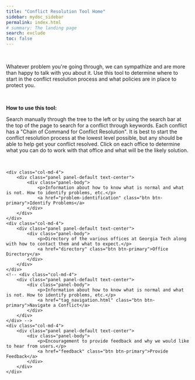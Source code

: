 ```yaml
---
title: "Conflict Resolution Tool Home"
sidebar: mydoc_sidebar
permalink: index.html
# summary: The landing page
search: exclude
toc: false
---
```


<p>&nbsp;</p>

<p>Whatever problem you're going through, we can sympathize and are more than happy to talk with you about it. Use this tool to determine where to start in the conflict resolution process and what policies are in place to protect you.</p>

<p>&nbsp;</p>

<p><b>How to use this tool:</b></p>
<p class="answer">Search manually through the tree to the left or by using the search bar at the top of the page to search for a conflict through keywords. Each conflict has a "Chain of Command for Conflict Resolution". It is best to start the conflict resolution process at the lowest level possible, but any should be able to help get your conflict resolved. Click on each office to determine what you can do to work with that office and what will be the likely solution.</p>

<p>&nbsp;</p>

 
<div>

    <div class="col-md-4">
        <div class="panel panel-default text-center">
            <div class="panel-body">
                <p>Information about how to know what is normal and what is not. How to identify problems, etc.</p>
                <a href="problem-identification" class="btn btn-primary">Identify Problems</a>
            </div>
        </div>
    </div>
    <div class="col-md-4">
        <div class="panel panel-default text-center">
            <div class="panel-body">
                <p>Directory of the various offices at Georgia Tech along with how to contact them and what to expect.</p>
                <a href="directory" class="btn btn-primary">Office Directory</a>
            </div>
        </div>
    </div>
    <!-- <div class="col-md-4">
        <div class="panel panel-default text-center">
            <div class="panel-body">
                <p>Information about how to know what is normal and what is not. How to identify problems, etc.</p>
                <a href="tag_navigation.html" class="btn btn-primary">Navigate a Conflict</a>
            </div>
        </div>
    </div> -->
    <div class="col-md-4">
        <div class="panel panel-default text-center">
            <div class="panel-body">
                <p>Encouragement to provide feedback and why we would like to hear from users.</p>
                <a href="feedback" class="btn btn-primary">Provide Feedback</a>
            </div>
        </div>
    </div>
</div>

<!-- <script>
    $("#tg-sb-sidebar").toggle();
    $("#tg-sb-content").toggleClass('col-md-9');
    $("#tg-sb-content").toggleClass('col-md-12');
    $("#tg-sb-icon").toggleClass('fa-toggle-on');
    $("#tg-sb-icon").toggleClass('fa-toggle-off');
</script> -->


<!-- <p>&nbsp;</p>

<p>Whatever problem you're going through, we can sympathize and are more than happy to talk with you about it. Use this tool to determine where to start in the conflict resolution process and what policies are in place to protect you.</p>

<p>&nbsp;</p>

<p><b>How to use this tool:</b></p>
<p class="answer">Search manually through the tree or by using the search bar at the top of the page to search for a conflict through keywords. Each conflict has a "Chain of Command for Conflict Resolution". It is best to start the conflict resolution process at the lowest level possible, but any should be able to help get your conflict resolved. Click on each office to determine what you can do to work with that office and what will be the likely solution.</p>

<p>&nbsp;</p>

<p><b>Other Useful Information:</b></p>
<p class="answer">
    <ul>
        <li><a href="office_directory.html">Office Directory</a></li>
        <li><a href="policies.html">Relevant Policies</a></li>
    </ul>
</p> -->
